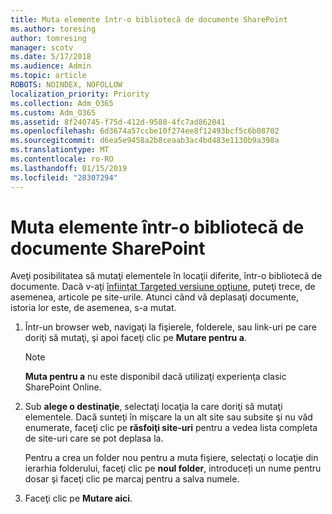 ```yaml
---
title: Muta elemente într-o bibliotecă de documente SharePoint
ms.author: toresing
author: tomresing
manager: scotv
ms.date: 5/17/2018
ms.audience: Admin
ms.topic: article
ROBOTS: NOINDEX, NOFOLLOW
localization_priority: Priority
ms.collection: Adm_O365
ms.custom: Adm_O365
ms.assetid: 8f240745-f75d-412d-9588-4fc7ad862041
ms.openlocfilehash: 6d3674a57ccbe10f274ee8f12493bcf5c6b08702
ms.sourcegitcommit: d6ea5e9458a2b8ceaab3ac4bd483e1130b9a398a
ms.translationtype: MT
ms.contentlocale: ro-RO
ms.lasthandoff: 01/15/2019
ms.locfileid: "28307294"
---
```

# <a name="move-items-in-a-sharepoint-document-library"></a>Muta elemente într-o bibliotecă de documente SharePoint

Aveţi posibilitatea să mutaţi elementele în locaţii diferite, într-o bibliotecă de documente. Dacă v-aţi [înfiinţat Targeted versiune opţiune](https://go.microsoft.com/fwlink/?linkid=622980), puteţi trece, de asemenea, articole pe site-urile. Atunci când vă deplasaţi documente, istoria lor este, de asemenea, s-a mutat.
  
1. Într-un browser web, navigaţi la fişierele, folderele, sau link-uri pe care doriţi să mutaţi, şi apoi faceţi clic pe **Mutare pentru a**.
    
    > [!NOTE]
    > **Muta pentru a** nu este disponibil dacă utilizaţi experienţa clasic SharePoint Online. 
  
2. Sub **alege o destinaţie**, selectaţi locaţia la care doriţi să mutaţi elementele. Dacă sunteţi în mişcare la un alt site sau subsite şi nu văd enumerate, faceţi clic pe **răsfoiţi site-uri** pentru a vedea lista completa de site-uri care se pot deplasa la. 
    
    Pentru a crea un folder nou pentru a muta fişiere, selectaţi o locaţie din ierarhia folderului, faceţi clic pe **noul folder**, introduceți un nume pentru dosar şi faceţi clic pe marcaj pentru a salva numele.
    
3. Faceţi clic pe **Mutare aici**.
    

